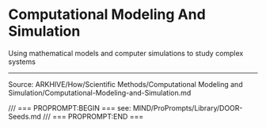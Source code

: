 # Computational Modeling And Simulation

Using mathematical models and computer simulations to study complex systems

---
Source: ARKHIVE/How/Scientific Methods/Computational Modeling and Simulation/Computational-Modeling-and-Simulation.md

/// === PROPROMPT:BEGIN ===
see: MIND/ProPrompts/Library/DOOR-Seeds.md
/// === PROPROMPT:END ===
